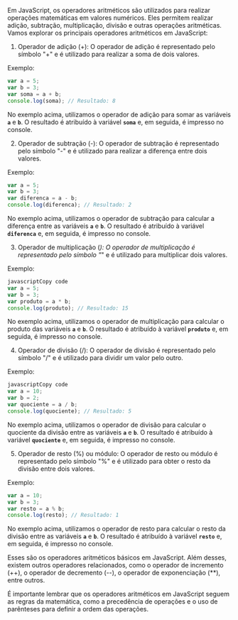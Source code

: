 Em JavaScript, os operadores aritméticos são utilizados para realizar operações matemáticas em valores numéricos. Eles permitem realizar adição, subtração, multiplicação, divisão e outras operações aritméticas. Vamos explorar os principais operadores aritméticos em JavaScript:

1. Operador de adição (+):
O operador de adição é representado pelo símbolo "+" e é utilizado para realizar a soma de dois valores.

Exemplo:

```javascript
var a = 5;
var b = 3;
var soma = a + b;
console.log(soma); // Resultado: 8
```

No exemplo acima, utilizamos o operador de adição para somar as variáveis **`a`** e **`b`**. O resultado é atribuído à variável **`soma`** e, em seguida, é impresso no console.

2. Operador de subtração (-):
O operador de subtração é representado pelo símbolo "-" e é utilizado para realizar a diferença entre dois valores.

Exemplo:

```javascript
var a = 5;
var b = 3;
var diferenca = a - b;
console.log(diferenca); // Resultado: 2
```

No exemplo acima, utilizamos o operador de subtração para calcular a diferença entre as variáveis **`a`** e **`b`**. O resultado é atribuído à variável **`diferenca`** e, em seguida, é impresso no console.

3. Operador de multiplicação (*):
O operador de multiplicação é representado pelo símbolo "*" e é utilizado para multiplicar dois valores.

Exemplo:

```javascript
javascriptCopy code
var a = 5;
var b = 3;
var produto = a * b;
console.log(produto); // Resultado: 15
```

No exemplo acima, utilizamos o operador de multiplicação para calcular o produto das variáveis **`a`** e **`b`**. O resultado é atribuído à variável **`produto`** e, em seguida, é impresso no console.

4. Operador de divisão (/):
O operador de divisão é representado pelo símbolo "/" e é utilizado para dividir um valor pelo outro.

Exemplo:

```javascript
javascriptCopy code
var a = 10;
var b = 2;
var quociente = a / b;
console.log(quociente); // Resultado: 5
```

No exemplo acima, utilizamos o operador de divisão para calcular o quociente da divisão entre as variáveis **`a`** e **`b`**. O resultado é atribuído à variável **`quociente`** e, em seguida, é impresso no console.

5. Operador de resto (%) ou módulo:
O operador de resto ou módulo é representado pelo símbolo "%" e é utilizado para obter o resto da divisão entre dois valores.

Exemplo:

```javascript
var a = 10;
var b = 3;
var resto = a % b;
console.log(resto); // Resultado: 1
```

No exemplo acima, utilizamos o operador de resto para calcular o resto da divisão entre as variáveis **`a`** e **`b`**. O resultado é atribuído à variável **`resto`** e, em seguida, é impresso no console.

Esses são os operadores aritméticos básicos em JavaScript. Além desses, existem outros operadores relacionados, como o operador de incremento (++), o operador de decremento (--), o operador de exponenciação (**), entre outros.

É importante lembrar que os operadores aritméticos em JavaScript seguem as regras da matemática, como a precedência de operações e o uso de parênteses para definir a ordem das operações.